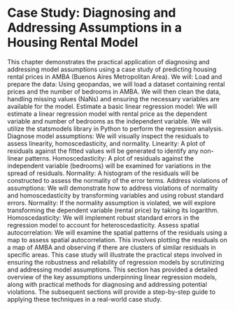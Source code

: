 
# Case Study: Diagnosing and Addressing Assumptions in a Housing Rental Model

This chapter demonstrates the practical application of diagnosing and addressing model assumptions using a case study of predicting housing rental prices in AMBA (Buenos Aires Metropolitan Area). We will:
Load and prepare the data: Using geopandas, we will load a dataset containing rental prices and the number of bedrooms in AMBA. We will then clean the data, handling missing values (NaNs) and ensuring the necessary variables are available for the model.
Estimate a basic linear regression model: We will estimate a linear regression model with rental price as the dependent variable and number of bedrooms as the independent variable. We will utilize the statsmodels library in Python to perform the regression analysis.
Diagnose model assumptions: We will visually inspect the residuals to assess linearity, homoscedasticity, and normality.
Linearity: A plot of residuals against the fitted values will be generated to identify any non-linear patterns.
Homoscedasticity: A plot of residuals against the independent variable (bedrooms) will be examined for variations in the spread of residuals.
Normality: A histogram of the residuals will be constructed to assess the normality of the error terms.
Address violations of assumptions: We will demonstrate how to address violations of normality and homoscedasticity by transforming variables and using robust standard errors.
Normality: If the normality assumption is violated, we will explore transforming the dependent variable (rental price) by taking its logarithm.
Homoscedasticity: We will implement robust standard errors in the regression model to account for heteroscedasticity.
Assess spatial autocorrelation: We will examine the spatial patterns of the residuals using a map to assess spatial autocorrelation. This involves plotting the residuals on a map of AMBA and observing if there are clusters of similar residuals in specific areas.
This case study will illustrate the practical steps involved in ensuring the robustness and reliability of regression models by scrutinizing and addressing model assumptions.
This section has provided a detailed overview of the key assumptions underpinning linear regression models, along with practical methods for diagnosing and addressing potential violations. The subsequent sections will provide a step-by-step guide to applying these techniques in a real-world case study.
